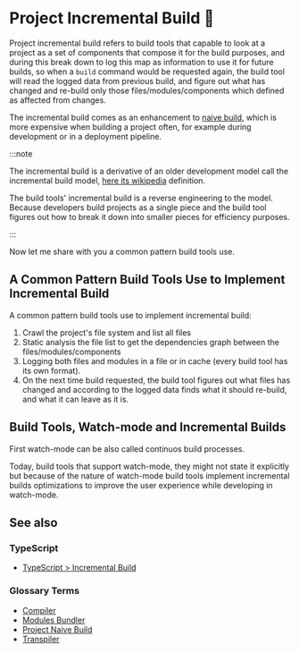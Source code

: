 # Project Incremental Build 🧩

Project incremental build refers to build tools that capable to look at a project as a set of components that compose it for the build purposes, and during this break down to log this map as information to use it for future builds, so when a `build` command would be requested again, the build tool will read the logged data from previous build, and figure out what has changed and re-build only those files/modules/components which defined as affected from changes.

The incremental build comes as an enhancement to [naive build](./incremental-build.md), which is more expensive when building a project often, for example during development or in a deployment pipeline.

:::note

The incremental build is a derivative of an older development model call the incremental build model, [here its wikipedia](https://en.wikipedia.org/wiki/Incremental_build_model) definition.

The build tools' incremental build is a reverse engineering to the model.
Because developers build projects as a single piece and the build tool figures out how to break it down into smaller pieces for efficiency purposes.

:::

Now let me share with you a common pattern build tools use.

## A Common Pattern Build Tools Use to Implement Incremental Build

A common pattern build tools use to implement incremental build:

1. Crawl the project's file system and list all files
1. Static analysis the file list to get the dependencies graph between the files/modules/components
1. Logging both files and modules in a file or in cache (every build tool has its own format).
1. On the next time build requested, the build tool figures out what files has changed and according to the logged data finds what it should re-build, and what it can leave as it is.

## Build Tools, Watch-mode and Incremental Builds

First watch-mode can be also called continuos build processes.

Today, build tools that support watch-mode, they might not state it explicitly but because of the nature of watch-mode build tools implement incremental builds optimizations to improve the user experience while developing in watch-mode.

## See also

### TypeScript

- [TypeScript > Incremental Build](../typescript/optimizations/incremental-build.md)

### Glossary Terms

- [Compiler](./compiler.md)
- [Modules Bundler](./modules/modules-bundler.md)
- [Project Naive Build](./naive-build.md)
- [Transpiler](./transpiler.md)
